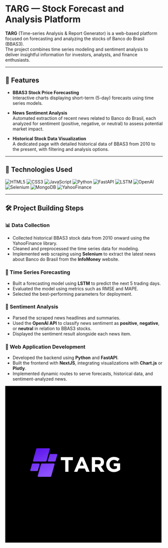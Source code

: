 # TARG —  Stock Forecast and Analysis Platform

**TARG** (Time-series Analysis & Report Generator) is a web-based platform focused on forecasting and analyzing the stocks of Banco do Brasil (BBAS3).  
The project combines time series modeling and sentiment analysis to deliver insightful information for investors, analysts, and finance enthusiasts.

---

## 🚀 Features

- **BBAS3 Stock Price Forecasting**  
  Interactive charts displaying short-term (5-day) forecasts using time series models.

- **News Sentiment Analysis**  
  Automated extraction of recent news related to Banco do Brasil, each analyzed for sentiment (positive, negative, or neutral) to assess potential market impact.

- **Historical Stock Data Visualization**  
  A dedicated page with detailed historical data of BBAS3 from 2010 to the present, with filtering and analysis options.

---

## 🧰 Technologies Used

![HTML5](https://img.shields.io/badge/HTML5-E34F26?style=for-the-badge&logo=html5&logoColor=white)
![CSS3](https://img.shields.io/badge/CSS3-1572B6?style=for-the-badge&logo=css3&logoColor=white)
![JavaScript](https://img.shields.io/badge/JavaScript-F7DF1E?style=for-the-badge&logo=javascript&logoColor=black)
![Python](https://img.shields.io/badge/Python-3776AB?style=for-the-badge&logo=python&logoColor=white)
![FastAPI](https://img.shields.io/badge/FastAPI-009688?style=for-the-badge&logo=fastapi&logoColor=white)
![LSTM](https://img.shields.io/badge/SARIMA-FF6F00?style=for-the-badge&logo=python&logoColor=white)
![OpenAI](https://img.shields.io/badge/OpenAI_API-412991?style=for-the-badge&logo=openai&logoColor=white)
![Selenium](https://img.shields.io/badge/Selenium-43B02A?style=for-the-badge&logo=selenium&logoColor=white)
![MongoDB](https://img.shields.io/badge/MongoDB-4EA94B?style=for-the-badge&logo=mongodb&logoColor=white)
![YahooFinance](https://img.shields.io/badge/Yahoo_Finance-6001D2?style=for-the-badge&logo=yahoo&logoColor=white)

---

## 🛠️ Project Building Steps

### 📊 Data Collection
- Collected historical BBAS3 stock data from 2010 onward using the YahooFinance library.
- Cleaned and preprocessed the time series data for modeling.
- Implemented web scraping using **Selenium** to extract the latest news about Banco do Brasil from the **InfoMoney** website.

### 🤖 Time Series Forecasting
- Built a forecasting model using **LSTM** to predict the next 5 trading days.
- Evaluated the model using metrics such as RMSE and MAPE.
- Selected the best-performing parameters for deployment.

### 💬 Sentiment Analysis
- Parsed the scraped news headlines and summaries.
- Used the **OpenAI API** to classify news sentiment as **positive**, **negative**, or **neutral** in relation to BBAS3 stocks.
- Displayed the sentiment result alongside each news item.

### 🧱 Web Application Development
- Developed the backend using **Python** and **FastAPI**.
- Built the frontend with **NextJS**, integrating visualizations with **Chart.js** or **Plotly**.
- Implemented dynamic routes to serve forecasts, historical data, and sentiment-analyzed news.

![Logo](/Backend/Targ.png)
